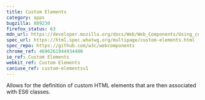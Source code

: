 ```yaml
---
title: Custom Elements
category: apps
bugzilla: 889230
firefox_status: 63
mdn_url: https://developer.mozilla.org/docs/Web/Web_Components/Using_custom_elements
spec_url: https://html.spec.whatwg.org/multipage/custom-elements.html
spec_repo: https://github.com/w3c/webcomponents
chrome_ref: 4696261944934400
ie_ref: Custom Elements
webkit_ref: Custom Elements
caniuse_ref: custom-elementsv1
---
```


Allows for the definition of custom HTML elements that are then associated with ES6 classes.
